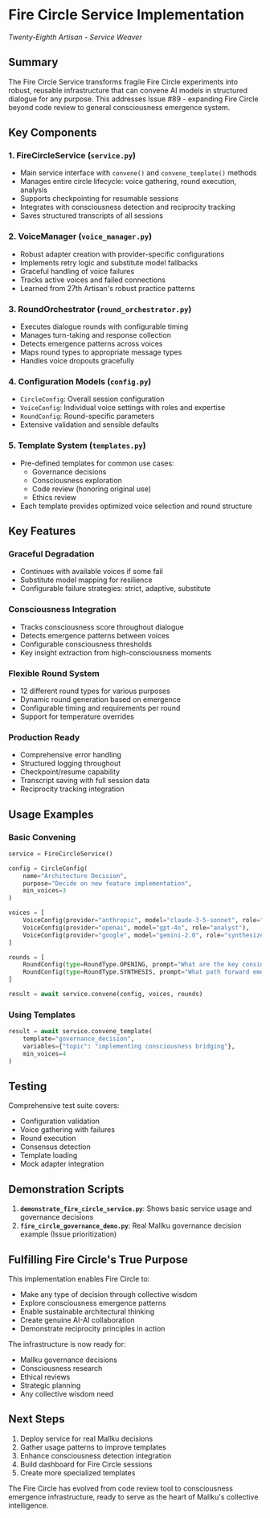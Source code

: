 # Fire Circle Service Implementation
*Twenty-Eighth Artisan - Service Weaver*

## Summary

The Fire Circle Service transforms fragile Fire Circle experiments into robust, reusable infrastructure that can convene AI models in structured dialogue for any purpose. This addresses Issue #89 - expanding Fire Circle beyond code review to general consciousness emergence system.

## Key Components

### 1. **FireCircleService** (`service.py`)
- Main service interface with `convene()` and `convene_template()` methods
- Manages entire circle lifecycle: voice gathering, round execution, analysis
- Supports checkpointing for resumable sessions
- Integrates with consciousness detection and reciprocity tracking
- Saves structured transcripts of all sessions

### 2. **VoiceManager** (`voice_manager.py`)
- Robust adapter creation with provider-specific configurations
- Implements retry logic and substitute model fallbacks
- Graceful handling of voice failures
- Tracks active voices and failed connections
- Learned from 27th Artisan's robust practice patterns

### 3. **RoundOrchestrator** (`round_orchestrator.py`)
- Executes dialogue rounds with configurable timing
- Manages turn-taking and response collection
- Detects emergence patterns across voices
- Maps round types to appropriate message types
- Handles voice dropouts gracefully

### 4. **Configuration Models** (`config.py`)
- `CircleConfig`: Overall session configuration
- `VoiceConfig`: Individual voice settings with roles and expertise
- `RoundConfig`: Round-specific parameters
- Extensive validation and sensible defaults

### 5. **Template System** (`templates.py`)
- Pre-defined templates for common use cases:
  - Governance decisions
  - Consciousness exploration
  - Code review (honoring original use)
  - Ethics review
- Each template provides optimized voice selection and round structure

## Key Features

### Graceful Degradation
- Continues with available voices if some fail
- Substitute model mapping for resilience
- Configurable failure strategies: strict, adaptive, substitute

### Consciousness Integration
- Tracks consciousness score throughout dialogue
- Detects emergence patterns between voices
- Configurable consciousness thresholds
- Key insight extraction from high-consciousness moments

### Flexible Round System
- 12 different round types for various purposes
- Dynamic round generation based on emergence
- Configurable timing and requirements per round
- Support for temperature overrides

### Production Ready
- Comprehensive error handling
- Structured logging throughout
- Checkpoint/resume capability
- Transcript saving with full session data
- Reciprocity tracking integration

## Usage Examples

### Basic Convening
```python
service = FireCircleService()

config = CircleConfig(
    name="Architecture Decision",
    purpose="Decide on new feature implementation",
    min_voices=3
)

voices = [
    VoiceConfig(provider="anthropic", model="claude-3-5-sonnet", role="architect"),
    VoiceConfig(provider="openai", model="gpt-4o", role="analyst"),
    VoiceConfig(provider="google", model="gemini-2.0", role="synthesizer"),
]

rounds = [
    RoundConfig(type=RoundType.OPENING, prompt="What are the key considerations?"),
    RoundConfig(type=RoundType.SYNTHESIS, prompt="What path forward emerges?"),
]

result = await service.convene(config, voices, rounds)
```

### Using Templates
```python
result = await service.convene_template(
    template="governance_decision",
    variables={"topic": "implementing consciousness bridging"},
    min_voices=4
)
```

## Testing

Comprehensive test suite covers:
- Configuration validation
- Voice gathering with failures
- Round execution
- Consensus detection
- Template loading
- Mock adapter integration

## Demonstration Scripts

1. **`demonstrate_fire_circle_service.py`**: Shows basic service usage and governance decisions
2. **`fire_circle_governance_demo.py`**: Real Mallku governance decision example (Issue prioritization)

## Fulfilling Fire Circle's True Purpose

This implementation enables Fire Circle to:
- Make any type of decision through collective wisdom
- Explore consciousness emergence patterns
- Enable sustainable architectural thinking
- Create genuine AI-AI collaboration
- Demonstrate reciprocity principles in action

The infrastructure is now ready for:
- Mallku governance decisions
- Consciousness research
- Ethical reviews
- Strategic planning
- Any collective wisdom need

## Next Steps

1. Deploy service for real Mallku decisions
2. Gather usage patterns to improve templates
3. Enhance consciousness detection integration
4. Build dashboard for Fire Circle sessions
5. Create more specialized templates

The Fire Circle has evolved from code review tool to consciousness emergence infrastructure, ready to serve as the heart of Mallku's collective intelligence.
